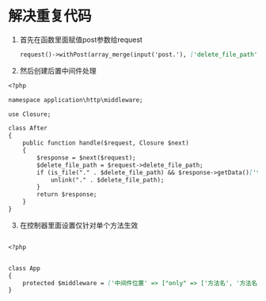 # 解决重复代码


1. 首先在函数里面赋值post参数给request
   ```markdown
   request()->withPost(array_merge(input('post.'), ['delete_file_path' => $file_path]));
    ```
   
2. 然后创建后置中间件处理

```markdown
<?php

namespace application\http\middleware;

use Closure;

class After
{
    public function handle($request, Closure $next)
    {
        $response = $next($request);
        $delete_file_path = $request->delete_file_path;
        if (is_file("." . $delete_file_path) && $response->getData()['type'] != 1) {
            unlink("." . $delete_file_path);
        }
        return $response;
    }
}

```

3. 在控制器里面设置仅针对单个方法生效

```markdown

<?php


class App
{
    protected $middleware = ['中间件位置' => ["only" => ['方法名', '方法名']]]
}
```

